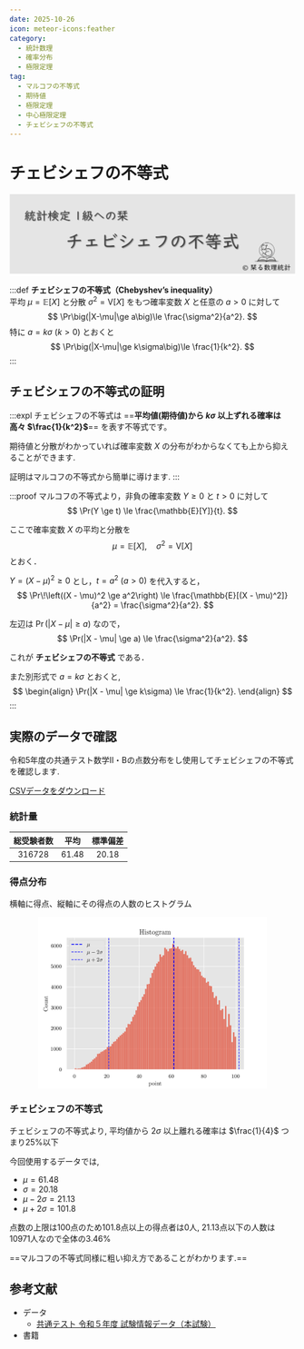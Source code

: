 ```yaml
---
date: 2025-10-26
icon: meteor-icons:feather
category:
  - 統計数理
  - 確率分布
  - 極限定理
tag:
  - マルコフの不等式
  - 期待値
  - 極限定理
  - 中心極限定理
  - チェビシェフの不等式
---
```


# チェビシェフの不等式

<div style="display: flex; gap: 10px; justify-content: center;">
  <img src="/assets/images/probability_distribution/chebyshev/thumbnail.png" style="max-width: 100%; height: auto;">
</div>

:::def
**チェビシェフの不等式（Chebyshev’s inequality）**  
平均 $\mu=\mathbb{E}[X]$ と分散 $\sigma^2=\mathrm{V}[X]$ をもつ確率変数 $X$ と任意の $a>0$ に対して
$$
\Pr\big(|X-\mu|\ge a\big)\le \frac{\sigma^2}{a^2}.
$$
特に $a=k\sigma\ (k>0)$ とおくと
$$
\Pr\big(|X-\mu|\ge k\sigma\big)\le \frac{1}{k^2}.
$$
:::

## チェビシェフの不等式の証明
:::expl
チェビシェフの不等式は ==**平均値(期待値)から $k\sigma$ 以上ずれる確率は高々 $\frac{1}{k^2}$**== を表す不等式です。

期待値と分散がわかっていれば確率変数 $X$ の分布がわからなくても上から抑えることができます.

証明はマルコフの不等式から簡単に導けます.
:::

<div class="vp-card-container">

<VPCard
  title="マルコフの不等式"
  desc="マルコフの不等式の証明"
  link="/posts/probability_distribution/markov.html"
/>

</div>

:::proof
マルコフの不等式より，非負の確率変数 $Y \ge 0$ と $t>0$ に対して
$$
\Pr(Y \ge t) \le \frac{\mathbb{E}[Y]}{t}.
$$

ここで確率変数 $X$ の平均と分散を
$$
\mu = \mathbb{E}[X], \quad \sigma^2 = \mathrm{V}[X]
$$
とおく．

$Y = (X - \mu)^2 \ge 0$ とし，$t = a^2\ (a > 0)$ を代入すると，
$$
\Pr\!\left((X - \mu)^2 \ge a^2\right)
\le \frac{\mathbb{E}[(X - \mu)^2]}{a^2}
= \frac{\sigma^2}{a^2}.
$$

左辺は $\Pr(|X - \mu| \ge a)$ なので，
$$
\Pr(|X - \mu| \ge a) \le \frac{\sigma^2}{a^2}.
$$

これが **チェビシェフの不等式** である．

また別形式で $a = k\sigma$ とおくと,
$$
\begin{align}
\Pr(|X - \mu| \ge k\sigma) \le \frac{1}{k^2}.
\end{align}
$$
:::

## 実際のデータで確認
令和5年度の共通テスト数学Ⅱ・Bの点数分布をし使用してチェビシェフの不等式を確認します.

<a href="/data/r5_math2B.csv" download="r5_math2B.csv">
CSVデータをダウンロード
</a>


### 統計量
|総受験者数|平均|標準偏差|
|:----:|:----:|:----:|
|316728|61.48|20.18|

### 得点分布
横軸に得点、縦軸にその得点の人数のヒストグラム
<div style="display: flex; gap: 10px; justify-content: center;">
  <img src="/assets/images/probability_distribution/chebyshev/hist.png" style="max-width: 80%; height: auto;">
</div>

### チェビシェフの不等式

チェビシェフの不等式より, 平均値から $2\sigma$ 以上離れる確率は $\frac{1}{4}$ つまり$25$%以下

今回使用するデータでは, 

- $\mu = 61.48$
- $\sigma = 20.18$
- $\mu - 2\sigma = 21.13$
- $\mu + 2\sigma = 101.8$

点数の上限は100点のため101.8点以上の得点者は0人, 21.13点以下の人数は10971人なので全体の3.46%

==マルコフの不等式同様に粗い抑え方であることがわかります.==


## 参考文献
- データ
  - [共通テスト 令和５年度 試験情報データ（本試験）](https://www.dnc.ac.jp/kyotsu/hyouka/r5_hyouka/r5_data.html)
- 書籍
<AffiliateBook id="takemura_gen_stats"/>